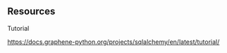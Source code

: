 ## Resources

Tutorial

<https://docs.graphene-python.org/projects/sqlalchemy/en/latest/tutorial/>

